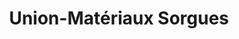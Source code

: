 ---
title: "Union-Matériaux Sorgues"
url: /sorgues/union-materiaux-sorgues/
shop: à faire soi-même
---